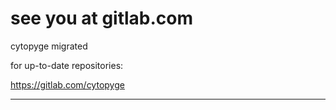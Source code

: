 # see you at gitlab.com
cytopyge migrated

for up-to-date repositories:

https://gitlab.com/cytopyge

---
